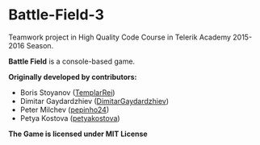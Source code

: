 # Battle-Field-3
Teamwork project in High Quality Code Course in Telerik Academy 2015-2016 Season.

**Battle Field** is a console-based game.

**Originally developed by contributors:**
* Boris Stoyanov ([TemplarRei](https://github.com/TemplarRei))
* Dimitar Gaydardzhiev ([DimitarGaydardzhiev](https://github.com/DimitarGaydardzhiev))
* Peter Milchev ([pepinho24](https://github.com/pepinho24))
* Petya Kostova ([petyakostova](https://github.com/petyakostova))

**The Game is licensed under MIT License**